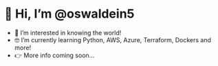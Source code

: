 # 👋 Hi, I’m @oswaldein5
- 👀 I’m interested in knowing the world!
- 🤓 I’m currently learning Python, AWS, Azure, Terraform, Dockers and more!
- 👉 More info coming soon...
